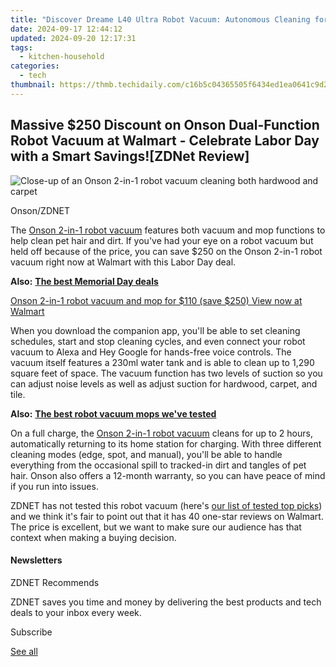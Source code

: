 ```yaml
---
title: "Discover Dreame L40 Ultra Robot Vacuum: Autonomous Cleaning for Up to 2.5 Months - Insights From ZDNet"
date: 2024-09-17 12:44:12
updated: 2024-09-20 12:17:31
tags:
  - kitchen-household
categories:
  - tech
thumbnail: https://thmb.techidaily.com/c16b5c04365505f6434ed1ea0641c9d2b73bd5daa2ac9dfaad9bb392e5876080.jpg
---
```


## Massive $250 Discount on Onson Dual-Function Robot Vacuum at Walmart - Celebrate Labor Day with a Smart Savings![ZDNet Review]

![Close-up of an Onson 2-in-1 robot vacuum cleaning both hardwood and carpet](https://www.zdnet.com/a/img/resize/4681c780590b0b845b42a8ad774fb551d703e431/2023/07/12/777d4099-d38a-42c7-ba02-b106f002a990/onson-cover-image.jpg?auto=webp&width=1280)

Onson/ZDNET

The [Onson 2-in-1 robot vacuum](https://goto.walmart.com/c/5597632/565706/9383?sharedid=zdnet&partnerpropertyid=1980086&u=https%3A%2F%2Fwww.walmart.com%2Fip%2FONSON-Robot-Vacuum-Cleaner-2-in-1-Mop-Combo-for-Pet-Hair-Voice-Control-and-Connect-Alexa%2F871332071&subId1=zd-__COM_CLICK_ID__-dtp) features both vacuum and mop functions to help clean pet hair and dirt. If you've had your eye on a robot vacuum but held off because of the price, you can save $250 on the Onson 2-in-1 robot vacuum right now at Walmart with this Labor Day deal.

**Also:** [**The best Memorial Day deals**](https://www.zdnet.com/article/best-memorial-day-2024-deals/)

[Onson 2-in-1 robot vacuum and mop for $110 (save $250) View now at Walmart](https://goto.walmart.com/c/5597632/565706/9383?sharedid=zdnet&partnerpropertyid=1980086&u=https%3A%2F%2Fwww.walmart.com%2Fip%2FONSON-Robot-Vacuum-Cleaner-2-in-1-Mop-Combo-for-Pet-Hair-Voice-Control-and-Connect-Alexa%2F871332071&subId1=zd-__COM_CLICK_ID__-dtp)

When you download the companion app, you'll be able to set cleaning schedules, start and stop cleaning cycles, and even connect your robot vacuum to Alexa and Hey Google for hands-free voice controls. The vacuum itself features a 230ml water tank and is able to clean up to 1,290 square feet of space. The vacuum function has two levels of suction so you can adjust noise levels as well as adjust suction for hardwood, carpet, and tile.

**Also:** [**The best robot vacuum mops we've tested**](https://www.zdnet.com/home-and-office/kitchen-household/best-robot-vacuum-mop/)

On a full charge, the [Onson 2-in-1 robot vacuum](https://goto.walmart.com/c/5597632/565706/9383?sharedid=zdnet&partnerpropertyid=1980086&u=https%3A%2F%2Fwww.walmart.com%2Fip%2FONSON-Robot-Vacuum-Cleaner-2-in-1-Mop-Combo-for-Pet-Hair-Voice-Control-and-Connect-Alexa%2F871332071&subId1=zd-__COM_CLICK_ID__-dtp) cleans for up to 2 hours, automatically returning to its home station for charging. With three different cleaning modes (edge, spot, and manual), you'll be able to handle everything from the occasional spill to tracked-in dirt and tangles of pet hair. Onson also offers a 12-month warranty, so you can have peace of mind if you run into issues.

ZDNET has not tested this robot vacuum (here's [our list of tested top picks](https://www.zdnet.com/article/best-robot-vacuum/)) and we think it's fair to point out that it has 40 one-star reviews on Walmart. The price is excellent, but we want to make sure our audience has that context when making a buying decision. 

#### Newsletters

ZDNET Recommends

ZDNET saves you time and money by delivering the best products and tech deals to your inbox every week.

 Subscribe

[See all](https://www.zdnet.com/newsletters/)

<ins class="adsbygoogle"
     style="display:block"
     data-ad-format="autorelaxed"
     data-ad-client="ca-pub-7571918770474297"
     data-ad-slot="1223367746"></ins>



<ins class="adsbygoogle"
     style="display:block"
     data-ad-client="ca-pub-7571918770474297"
     data-ad-slot="8358498916"
     data-ad-format="auto"
     data-full-width-responsive="true"></ins>
